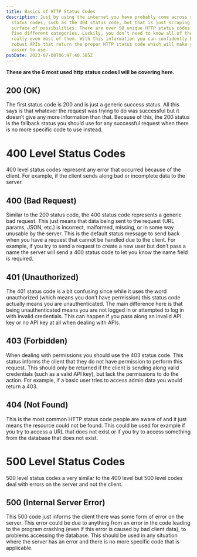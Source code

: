 ```yaml
---
title: Basics of HTTP Status Codes
description: Just by using the internet you have probably come across some HTTP
  status codes, such as the 404 status code, but that is just scraping the
  surface of possibilities. There are over 50 unique HTTP status codes across
  five different categories. Luckily, you don’t need to know all of these or
  really even most of them. With this information you can confidently build
  robust APIs that return the proper HTTP status code which will make your API
  easier to use.
pubDate: 2023-07-08T06:47:40.585Z
---
```

__These are the 6 most used http status codes I will be covering here.__

## 200 (OK)

The first status code is 200 and is just a generic success status. All this says is that whatever the request was trying to do was successful but it doesn’t give any more information than that. Because of this, the 200 status is the fallback status you should use for any successful request when there is no more specific code to use instead.

# 400 Level Status Codes

400 level status codes represent any error that occurred because of the client. For example, if the client sends along bad or incomplete data to the server.

## 400 (Bad Request)

Similar to the 200 status code, the 400 status code represents a generic bad request. This just means that data being sent to the request (URL params, JSON, etc.) is incorrect, malformed, missing, or in some way unusable by the server. This is the default status message to send back when you have a request that cannot be handled due to the client. For example, if you try to send a request to create a new user but don’t pass a name the server will send a 400 status code to let you know the name field is required.

## 401 (Unauthorized)

The 401 status code is a bit confusing since while it uses the word unauthorized (which means you don’t have permission) this status code actually means you are unauthenticated. The main difference here is that being unauthenticated means you are not logged in or attempted to log in with invalid credentials. This can happen if you pass along an invalid API key or no API key at all when dealing with APIs.

## 403 (Forbidden)

When dealing with permissions you should use the 403 status code. This status informs the client that they do not have permission to perform this request. This should only be returned if the client is sending along valid credentials (such as a valid API key), but lack the permissions to do the action. For example, if a basic user tries to access admin data you would return a 403.

## 404 (Not Found)
This is the most common HTTP status code people are aware of and it just means the resource could not be found. This could be used for example if you try to access a URL that does not exist or if you try to access something from the database that does not exist.

# 500 Level Status Codes

500 level status codes a very similar to the 400 level but 500 level codes deal with errors on the server and not the client.

## 500 (Internal Server Error)

This 500 code just informs the client there was some form of error on the server. This error could be due to anything from an error in the code leading to the program crashing (even if this error is caused by bad client data), to problems accessing the database. This should be used in any situation where the server has an error and there is no more specific code that is applicable.